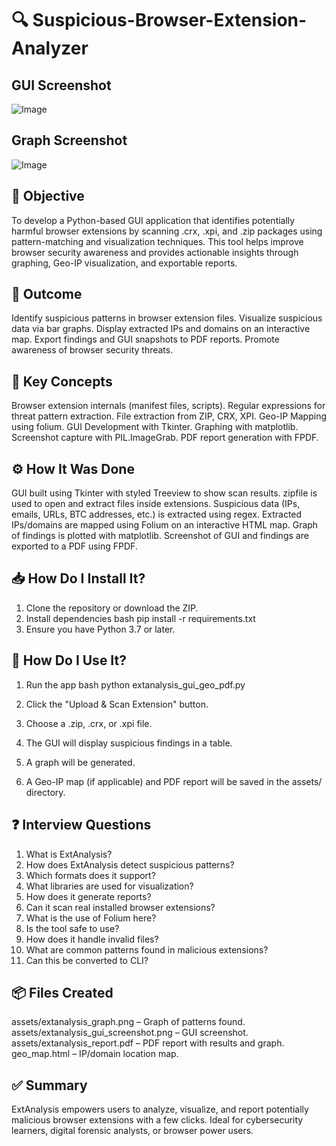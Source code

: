 # 🔍 Suspicious-Browser-Extension-Analyzer
## GUI Screenshot
![Image](https://github.com/user-attachments/assets/fb017ec3-1ea7-48b4-9ff3-9d516620c501)

## Graph Screenshot
![Image](https://github.com/user-attachments/assets/1e3d3851-6b0d-4ceb-87c2-627fdffdd122)

## 🧠 Objective
To develop a Python-based GUI application that identifies potentially harmful browser extensions by scanning .crx, .xpi, and .zip packages using pattern-matching and visualization techniques. This tool helps improve browser security awareness and provides actionable insights through graphing, Geo-IP visualization, and exportable reports.

## 🎯 Outcome
Identify suspicious patterns in browser extension files.
Visualize suspicious data via bar graphs.
Display extracted IPs and domains on an interactive map.
Export findings and GUI snapshots to PDF reports.
Promote awareness of browser security threats.

## 🔑 Key Concepts
Browser extension internals (manifest files, scripts).
Regular expressions for threat pattern extraction.
File extraction from ZIP, CRX, XPI.
Geo-IP Mapping using folium.
GUI Development with Tkinter.
Graphing with matplotlib.
Screenshot capture with PIL.ImageGrab.
PDF report generation with FPDF.

## ⚙️ How It Was Done
GUI built using Tkinter with styled Treeview to show scan results.
zipfile is used to open and extract files inside extensions.
Suspicious data (IPs, emails, URLs, BTC addresses, etc.) is extracted using regex.
Extracted IPs/domains are mapped using Folium on an interactive HTML map.
Graph of findings is plotted with matplotlib.
Screenshot of GUI and findings are exported to a PDF using FPDF.

## 📥 How Do I Install It?
1. Clone the repository or download the ZIP.
2. Install dependencies
bash
pip install -r requirements.txt
3. Ensure you have Python 3.7 or later.

## 🚀 How Do I Use It?
1. Run the app
bash
python extanalysis_gui_geo_pdf.py

2. Click the "Upload & Scan Extension" button.
3. Choose a .zip, .crx, or .xpi file.
4. The GUI will display suspicious findings in a table.
5. A graph will be generated.
6. A Geo-IP map (if applicable) and PDF report will be saved in the assets/ directory.

## ❓ Interview Questions 
1. What is ExtAnalysis?
2. How does ExtAnalysis detect suspicious patterns?
3. Which formats does it support?
4. What libraries are used for visualization?
5. How does it generate reports?
6. Can it scan real installed browser extensions?
7. What is the use of Folium here?
8. Is the tool safe to use?
9. How does it handle invalid files?
10. What are common patterns found in malicious extensions?
11. Can this be converted to CLI?

## 📦 Files Created
assets/extanalysis_graph.png – Graph of patterns found.
assets/extanalysis_gui_screenshot.png – GUI screenshot.
assets/extanalysis_report.pdf – PDF report with results and graph.
geo_map.html – IP/domain location map.

## ✅ Summary
ExtAnalysis empowers users to analyze, visualize, and report potentially malicious browser extensions with a few clicks. Ideal for cybersecurity learners, digital forensic analysts, or browser power users.


